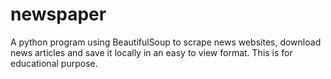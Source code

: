 # newspaper
A python program using BeautifulSoup to scrape news websites, download news articles and save it locally in an easy to view format. This is for educational purpose.
